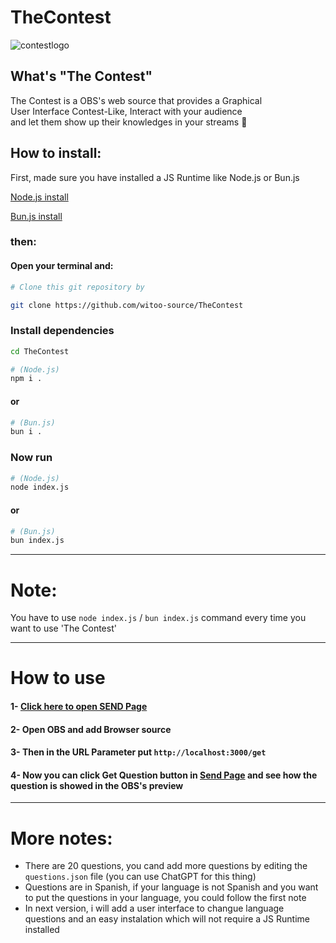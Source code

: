 # TheContest

![contestlogo](https://github.com/user-attachments/assets/ed6f09fc-95c9-42b2-8e95-991ecda0db8f)


## What's "The Contest"

The Contest is a OBS's web source that provides a Graphical 
<br>
User Interface Contest-Like, Interact with your audience 
<br>
and let them show up their knowledges in your streams 🙈

## How to install:

First, made sure you have installed a JS Runtime like Node.js or Bun.js 

[Node.js install](https://nodejs.org/en "Node.js Official Website")

[Bun.js install](https://bun.sh)

### then:

#### Open your terminal and:

```bash
# Clone this git repository by

git clone https://github.com/witoo-source/TheContest
```
### Install dependencies

```bash
cd TheContest
```
```bash
# (Node.js)
npm i .
```

#### or

```bash
# (Bun.js)
bun i .
```

### Now run
```bash
# (Node.js)
node index.js
```

#### or

```bash
# (Bun.js)
bun index.js
```

-----

# Note: 

You have to use `node index.js` / `bun index.js` command every time you want to use 'The Contest'

-----

# How to use

#### 1- [Click here to open SEND Page](http://localhost:3000/send)
#### 2- Open OBS and add Browser source
#### 3- Then in the URL Parameter put `http://localhost:3000/get`
#### 4- Now you can click Get Question button in [Send Page](http://localhost:3000/send) and see how the question is showed in the OBS's preview

-----

# More notes:

- There are 20 questions, you cand add more questions by editing the `questions.json` file (you can use ChatGPT for this thing)
- Questions are in Spanish, if your language is not Spanish and you want to put the questions in your language, you could follow the first note
- In next version, i will add a user interface to changue language questions and an easy instalation which will not require a JS Runtime installed  

